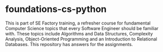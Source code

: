 # foundations-cs-python
This is part of SE Factory training, a refresher course for fundamental Computer Science topics that every Software Engineer should be familiar with. These topics include Algorithms and Data Structures, Complexity Analysis, Object-Oriented Programming and an Introduction to Relational Databases. This repository has answers for the assignments.
